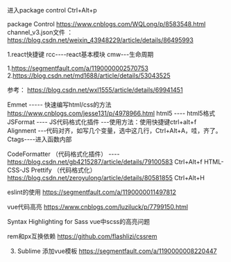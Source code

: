
进入package control Ctrl+Alt+p

<!-- 前提：安装  package Control -->  
package Control https://www.cnblogs.com/WQLong/p/8583548.html
channel_v3.json文件 ：https://blog.csdn.net/weixin_43948229/article/details/86495993


<!-- 代码快捷键 -->
1.react快捷键
rcc----react基本模块
cmw---生命周期

<!-- 工具快捷键 -->
1.https://segmentfault.com/a/1190000002570753
2.https://blog.csdn.net/md1688/article/details/53043525


	
	
<!-- 插件 --> 
参考：
	https://blog.csdn.net/wxl1555/article/details/69941451

Emmet ----- 快速编写html/css的方法   https://www.cnblogs.com/jesse131/p/4978966.html
html5 ----  html5格式
JSFormat ----  JS代码格式化插件  ---使用方法：使用快捷键ctrl+alt+f
Alignment ---代码对齐，如写几个变量，选中这几行，Ctrl+Alt+A，哇，齐了。
Ctags----进入函数内部

CodeFormatter （代码格式化插件） ---- https://blog.csdn.net/gb4215287/article/details/79100583  Ctrl+Alt+f
HTML-CSS-JS Prettify （代码格式化）    https://blog.csdn.net/zeroyulong/article/details/80581855  Ctrl+Alt+H

eslint的使用 https://segmentfault.com/a/1190000011497812


vue代码高亮 https://www.cnblogs.com/luziluck/p/7799150.html

Syntax Highlighting for Sass   vue中scss的高亮问题

rem和px互换依赖  https://github.com/flashlizi/cssrem


3. Sublime 添加vue模板 https://segmentfault.com/a/1190000008220447